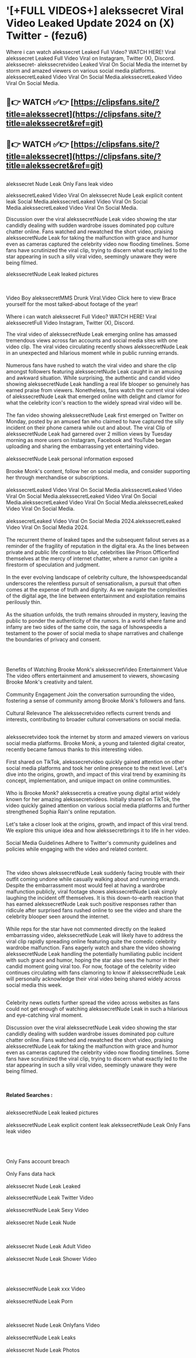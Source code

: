 #  '[+FULL VIDEOS+] alekssecret Viral Video Leaked Update 2024 on (X) Twitter - (fezu6)

Where i can watch alekssecret Leaked Full Video? WATCH HERE! Viral alekssecret Leaked Full Video Viral on Instagram, Twitter (X), Discord.
alekssecret- alekssecretvideo Leaked Viral On Social Media the internet by storm and amazed viewers on various social media platforms.
alekssecretLeaked Video Viral On Social Media.alekssecretLeaked Video Viral On Social Media.




## 🔴👉 WATCH ✅👉 [https://clipsfans.site/?title=alekssecret](https://clipsfans.site/?title=alekssecret&ref=git)


## 🔴👉 WATCH ✅👉 [https://clipsfans.site/?title=alekssecret](https://clipsfans.site/?title=alekssecret&ref=git)
##


alekssecret Nude Leak Only Fans leak video 


alekssecretLeaked Video Viral On  alekssecret Nude Leak explicit content leak Social Media.alekssecretLeaked Video Viral On Social Media.alekssecretLeaked Video Viral On Social Media.



Discussion over the viral alekssecretNude Leak video showing the star candidly dealing with sudden wardrobe issues dominated pop culture chatter online. Fans watched and rewatched the short video, praising alekssecretNude Leak for taking the malfunction with grace and humor even as cameras captured the celebrity video now flooding timelines. Some fans have scrutinized the viral clip, trying to discern what exactly led to the star appearing in such a silly viral video, seemingly unaware they were being filmed.


alekssecretNude Leak leaked pictures


  <br>

  <br>
Video Boy alekssecretMMS Drunk Viral.Video Click here to view Brace yourself for the most talked-about footage of the year!
<br><br>
Where i can watch alekssecret Full Video? WATCH HERE! Viral alekssecretFull Video Instagram, Twitter (X), Discord.

The viral video of alekssecretNude Leak emerging online has amassed tremendous views across fan accounts and social media sites with one video clip. The viral video circulating recently shows alekssecretNude Leak in an unexpected and hilarious moment while in public running errands.
<br><br>
Numerous fans have rushed to watch the viral video and share the clip amongst followers featuring alekssecretNude Leak caught in an amusing and awkward situation. While surprising, the authentic and candid video showing alekssecretNude Leak handling a real life blooper so genuinely has earned praise from viewers. Nonetheless, fans watch the current viral video of alekssecretNude Leak that emerged online with delight and clamor for what the celebrity icon's reaction to the widely spread viral video will be.
<br><br>
The fan video showing alekssecretNude Leak first emerged on Twitter on Monday, posted by an amused fan who claimed to have captured the silly incident on their phone camera while out and about. The viral Clip of alekssecretNude Leak had garnered over 2 million views by Tuesday morning as more users on Instagram, Facebook and YouTube began uploading and sharing the embarrassing yet entertaining video.
<br><br>
alekssecretNude Leak personal information exposed
<br><br>
Brooke Monk's content, follow her on social media, and consider supporting her through merchandise or subscriptions.
<br><br>
alekssecretLeaked Video Viral On Social Media.alekssecretLeaked Video Viral On Social Media.alekssecretLeaked Video Viral On Social Media.alekssecretLeaked Video Viral On Social Media.alekssecretLeaked Video Viral On Social Media.
<br><br>
alekssecretLeaked Video Viral On Social Media 2024.alekssecretLeaked Video Viral On Social Media 2024.
<br><br>
The recurrent theme of leaked tapes and the subsequent fallout serves as a reminder of the fragility of reputation in the digital era. As the lines between private and public life continue to blur, celebrities like Prison Officerfind themselves at the mercy of internet chatter, where a rumor can ignite a firestorm of speculation and judgment.
<br><br>
In the ever evolving landscape of celebrity culture, the Ishowspeedscandal underscores the relentless pursuit of sensationalism, a pursuit that often comes at the expense of truth and dignity. As we navigate the complexities of the digital age, the line between entertainment and exploitation remains perilously thin.
<br><br>
As the situation unfolds, the truth remains shrouded in mystery, leaving the public to ponder the authenticity of the rumors. In a world where fame and infamy are two sides of the same coin, the saga of Ishowspeedis a testament to the power of social media to shape narratives and challenge the boundaries of privacy and consent.
<br><br>

<br><br>
Benefits of Watching Brooke Monk's alekssecretVideo Entertainment Value The video offers entertainment and amusement to viewers, showcasing Brooke Monk's creativity and talent.
<br><br>
Community Engagement Join the conversation surrounding the video, fostering a sense of community among Brooke Monk's followers and fans.
<br><br>
Cultural Relevance The alekssecretvideo reflects current trends and interests, contributing to broader cultural conversations on social media.
<br><br>


alekssecretvideo took the internet by storm and amazed viewers on various social media platforms. Brooke Monk, a young and talented digital creator, recently became famous thanks to this interesting video.
<br><br>
First shared on TikTok, alekssecretvideo quickly gained attention on other social media platforms and took her online presence to the next level. Let's dive into the origins, growth, and impact of this viral trend by examining its concept, implementation, and unique impact on online communities.
<br><br>
Who is Brooke Monk? alekssecretis a creative young digital artist widely known for her amazing alekssecretvideos. Initially shared on TikTok, the video quickly gained attention on various social media platforms and further strengthened Sophia Rain's online reputation.
<br><br>
Let's take a closer look at the origins, growth, and impact of this viral trend. We explore this unique idea and how alekssecretbrings it to life in her video.
<br><br>
Social Media Guidelines Adhere to Twitter's community guidelines and policies while engaging with the video and related content.


<br><br>
The video shows alekssecretNude Leak suddenly facing trouble with their outfit coming undone while casually walking about and running errands. Despite the embarrassment most would feel at having a wardrobe malfunction publicly, viral footage shows alekssecretNude Leak simply laughing the incident off themselves. It is this down-to-earth reaction that has earned alekssecretNude Leak such positive responses rather than ridicule after surprised fans rushed online to see the video and share the celebrity blooper seen around the internet.
<br><br>
While reps for the star have not commented directly on the leaked embarrassing video, alekssecretNude Leak will likely have to address the viral clip rapidly spreading online featuring quite the comedic celebrity wardrobe malfunction. Fans eagerly watch and share the video showing alekssecretNude Leak handling the potentially humiliating public incident with such grace and humor, hoping the star also sees the humor in their candid moment going viral too. For now, footage of the celebrity video continues circulating with fans clamoring to know if alekssecretNude Leak will personally acknowledge their viral video being shared widely across social media this week.
<br><br>

Celebrity news outlets further spread the video across websites as fans could not get enough of watching alekssecretNude Leak in such a hilarious and eye-catching viral moment.
<br><br>
Discussion over the viral alekssecretNude Leak video showing the star candidly dealing with sudden wardrobe issues dominated pop culture chatter online. Fans watched and rewatched the short video, praising alekssecretNude Leak for taking the malfunction with grace and humor even as cameras captured the celebrity video now flooding timelines. Some fans have scrutinized the viral clip, trying to discern what exactly led to the star appearing in such a silly viral video, seemingly unaware they were being filmed.


<br><br>
<strong>Related Searches :</strong>
<br><br>

alekssecretNude Leak leaked pictures
<br><br>
alekssecretNude Leak explicit content leak
alekssecretNude Leak Only Fans leak video
<br><br>

<br><br>
Only Fans account breach
<br><br>
Only Fans data hack
<br><br>
alekssecret Nude Leak Leaked

alekssecretNude Leak Twitter Video
<br><br>
alekssecretNude Leak Sexy Video
<br><br>
alekssecret Nude Leak Nude

<br><br>
alekssecret Nude Leak Adult Video
<br><br>
alekssecret Nude Leak Shower Video
<br><br>

<br><br>
alekssecretNude Leak xxx Video
<br><br>
alekssecretNude Leak Porn

<br><br>
alekssecret Nude Leak Onlyfans Video
<br><br>
alekssecretNude Leak Leaks
<br><br>
alekssecret Nude Leak Photos